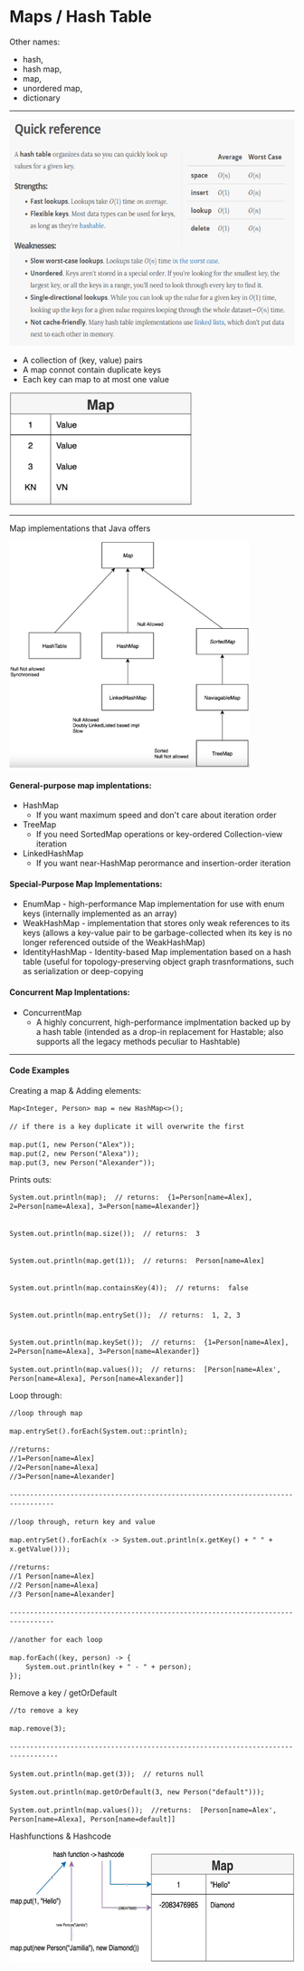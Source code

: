 # Maps / Hash Table

Other names:
-  hash, 
-  hash map, 
-  map, 
-  unordered map, 
-  dictionary 


------------
<img src="hashTableQuickRef.PNG" height="400">

-  A collection of (key, value) pairs
-  A map connot contain duplicate keys
-  Each key can map to at most one value


<img src="Maps2.PNG" height="200">

-------------

Map implementations that Java offers

<img src="Maps.PNG" height="400">

#### General-purpose map implentations:
-  HashMap
    -  If you want maximum speed and don't care about iteration order
-  TreeMap
    -  If you need SortedMap operations or key-ordered Collection-view iteration
-  LinkedHashMap 
    -  If you want near-HashMap perormance and insertion-order iteration
#### Special-Purpose Map Implementations:
-  EnumMap
        -  high-performance Map implementation for use with enum keys (internally implemented as an array)
-  WeakHashMap
        -  implementation that stores only weak references to its keys (allows a key-value pair to be garbage-collected when its key is no longer referenced outside of the WeakHashMap)
-  IdentityHashMap
        -  Identity-based Map implementation based on a hash table (useful for topology-preserving object graph trasnformations, such as serialization or deep-copying
#### Concurrent Map Implentations:
-  ConcurrentMap
   -  A highly concurrent, high-performance implmentation backed up by a hash table (intended as a drop-in replacement for Hastable; also supports all the legacy methods peculiar to Hashtable)

-------------
#### Code Examples

Creating a map & Adding elements:

```
Map<Integer, Person> map = new HashMap<>();

// if there is a key duplicate it will overwrite the first

map.put(1, new Person("Alex"));
map.put(2, new Person("Alexa"));
map.put(3, new Person("Alexander"));
```

Prints outs:

```
System.out.println(map);  // returns:  {1=Person[name=Alex], 2=Person[name=Alexa], 3=Person[name=Alexander]}


System.out.println(map.size());  // returns:  3


System.out.println(map.get(1));  // returns:  Person[name=Alex]


System.out.println(map.containsKey(4));  // returns:  false


System.out.println(map.entrySet());  // returns:  1, 2, 3


System.out.println(map.keySet());  // returns:  {1=Person[name=Alex], 2=Person[name=Alexa], 3=Person[name=Alexander]}

System.out.println(map.values());  // returns:  [Person[name=Alex', Person[name=Alexa], Person[name=Alexander]]
```

Loop through:

```
//loop through map

map.entrySet().forEach(System.out::println);

//returns:
//1=Person[name=Alex]
//2=Person[name=Alexa]
//3=Person[name=Alexander]

---------------------------------------------------------------------------------

//loop through, return key and value

map.entrySet().forEach(x -> System.out.println(x.getKey() + " " + x.getValue()));

//returns:
//1 Person[name=Alex]
//2 Person[name=Alexa]
//3 Person[name=Alexander]

---------------------------------------------------------------------------------

//another for each loop

map.forEach((key, person) -> {
    System.out.println(key + " - " + person);
});
```

Remove a key / getOrDefault

```
//to remove a key

map.remove(3);

----------------------------------------------------------------------------------

System.out.println(map.get(3));  // returns null

System.out.println(map.getOrDefault(3, new Person("default")));

System.out.println(map.values());  //returns:  [Person[name=Alex', Person[name=Alexa], Person[name=default]]
```

Hashfunctions & Hashcode

<img src="hashFunction.PNG" height="200">

